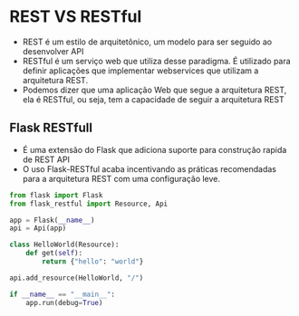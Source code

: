 # REST VS RESTful

- REST é um estilo de arquitetônico, um modelo para ser seguido ao desenvolver API
- RESTful é um serviço web que utiliza desse paradigma. É utilizado para definir aplicações que implementar webservices que utilizam a arquitetura REST.
- Podemos dizer que uma aplicação Web que segue a arquitetura REST, ela é RESTful, ou seja, tem a capacidade de seguir a arquitetura REST

## Flask RESTfull

- É uma extensão do Flask que adiciona suporte para construção rapida de REST API
- O uso Flask-RESTful acaba incentivando as práticas recomendadas para a arquitetura REST com uma configuração leve.

~~~python
from flask import Flask
from flask_restful import Resource, Api

app = Flask(__name__)
api = Api(app)

class HelloWorld(Resource):
    def get(self):
        return {"hello": "world"}

api.add_resource(HelloWorld, "/")

if __name__ == "__main__":
    app.run(debug=True)
~~~